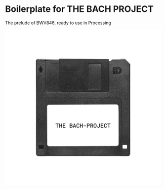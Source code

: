 # Boilerplate for THE BACH PROJECT
The prelude of BWV846, ready to use in Processing

![the bach project](floppy.jpg "the bach project")
